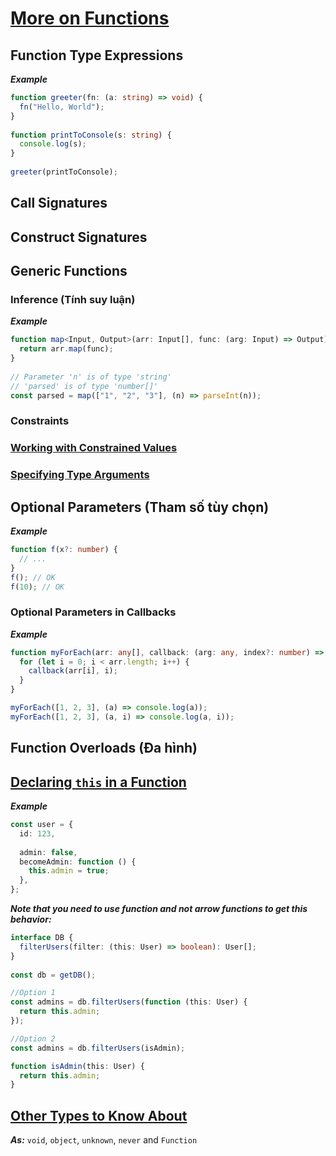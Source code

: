 # [More on Functions](https://www.typescriptlang.org/docs/handbook/2/functions.html)

## Function Type Expressions

**_Example_**

```typescript
function greeter(fn: (a: string) => void) {
  fn("Hello, World");
}
 
function printToConsole(s: string) {
  console.log(s);
}
 
greeter(printToConsole);
```

## Call Signatures

## Construct Signatures

## Generic Functions

### Inference (Tính suy luận)

**_Example_**

```typescript
function map<Input, Output>(arr: Input[], func: (arg: Input) => Output): Output[] {
  return arr.map(func);
}
 
// Parameter 'n' is of type 'string'
// 'parsed' is of type 'number[]'
const parsed = map(["1", "2", "3"], (n) => parseInt(n));
```

### Constraints

### [Working with Constrained Values](https://www.typescriptlang.org/docs/handbook/2/functions.html#working-with-constrained-values)

### [Specifying Type Arguments](https://www.typescriptlang.org/docs/handbook/2/functions.html#specifying-type-arguments)

## Optional Parameters (Tham số tùy chọn)

**_Example_**

```typescript
function f(x?: number) {
  // ...
}
f(); // OK
f(10); // OK
```

### Optional Parameters in Callbacks

**_Example_**

```typescript
function myForEach(arr: any[], callback: (arg: any, index?: number) => void) {
  for (let i = 0; i < arr.length; i++) {
    callback(arr[i], i);
  }
}

myForEach([1, 2, 3], (a) => console.log(a));
myForEach([1, 2, 3], (a, i) => console.log(a, i));
```

## Function Overloads (Đa hình)


## [Declaring `this` in a Function](https://www.typescriptlang.org/docs/handbook/2/functions.html#declaring-this-in-a-function)

**_Example_**

```typescript
const user = {
  id: 123,
 
  admin: false,
  becomeAdmin: function () {
    this.admin = true;
  },
};
```

**_Note that you need to use function and not arrow functions to get this behavior:_**

```typescript
interface DB {
  filterUsers(filter: (this: User) => boolean): User[];
}
 
const db = getDB();

//Option 1
const admins = db.filterUsers(function (this: User) {
  return this.admin;
});

//Option 2
const admins = db.filterUsers(isAdmin);

function isAdmin(this: User) {
  return this.admin;
}

```

## [Other Types to Know About](https://www.typescriptlang.org/docs/handbook/2/functions.html#other-types-to-know-about)

**_As:_** `void`, `object`, `unknown`, `never` and `Function`